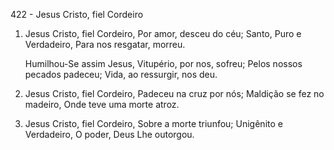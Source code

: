 422 - Jesus Cristo, fiel Cordeiro

1. Jesus Cristo, fiel Cordeiro,
   Por amor, desceu do céu;
   Santo, Puro e Verdadeiro,
   Para nos resgatar, morreu.

    Humilhou-Se assim Jesus,
    Vitupério, por nos, sofreu;
    Pelos nossos pecados padeceu;
    Vida, ao ressurgir, nos deu.

2. Jesus Cristo, fiel Cordeiro,
   Padeceu na cruz por nós;
   Maldição se fez no madeiro,
   Onde teve uma morte atroz.

3. Jesus Cristo, fiel Cordeiro,
   Sobre a morte triunfou;
   Unigênito e Verdadeiro,
   O poder, Deus Lhe outorgou.
